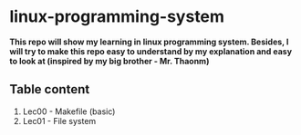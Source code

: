 # linux-programming-system
**This repo will show my learning in linux programming system. Besides, I will try to make this repo easy to understand by my explanation and easy to look at (inspired by my big brother - Mr. Thaonm)**
## Table content
1. Lec00 - Makefile (basic) 
2. Lec01 - File system
